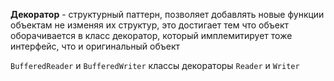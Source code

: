 **Декоратор** - структурный паттерн, позволяет добавлять новые функции объектам не изменяя их структур, это достигает тем что объект оборачивается в класс декоратор, который имплемитирует тоже интерфейс, что и оригинальный объект

`BufferedReader` и `BufferedWriter` классы декораторы `Reader` и `Writer` 